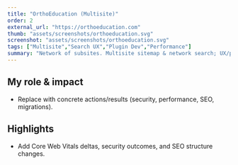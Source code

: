 ```yaml
---
title: "OrthoEducation (Multisite)"
order: 2
external_url: "https://orthoeducation.com"
thumb: "assets/screenshots/orthoeducation.svg"
screenshot: "assets/screenshots/orthoeducation.svg"
tags: ["Multisite","Search UX","Plugin Dev","Performance"]
summary: "Network of subsites. Multisite sitemap & network search; UX/perf tuning."
---
```


## My role & impact
- Replace with concrete actions/results (security, performance, SEO, migrations).

## Highlights
- Add Core Web Vitals deltas, security outcomes, and SEO structure changes.
